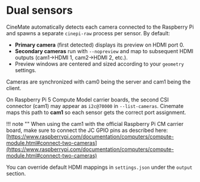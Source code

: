 # Dual sensors

CineMate automatically detects each camera connected to the Raspberry Pi and spawns a separate `cinepi-raw` process per sensor. By default:

- **Primary camera** (first detected) displays its preview on HDMI port 0.
- **Secondary cameras** run with `--nopreview` and map to subsequent HDMI outputs (cam1→HDMI 1, cam2→HDMI 2, etc.).
- Preview windows are centered and sized according to your `geometry` settings.

Cameras are synchronized with cam0 being the server and cam1 being the client.

On Raspberry Pi 5 Compute Model carrier boards, the second CSI connector (cam1) may appear as `i2c@70000` in `--list-cameras`. Cinemate maps this path to **cam1** so each sensor gets the correct port assignment.

!!! note ""
    When using the cam1 with the official Raspberry Pi CM carrier board, make sure to connect the JC GPIO pins as described here: [https://www.raspberrypi.com/documentation/computers/compute-module.html#connect-two-cameras](https://www.raspberrypi.com/documentation/computers/compute-module.html#connect-two-cameras)

You can override default HDMI mappings in `settings.json` under the `output` section.
